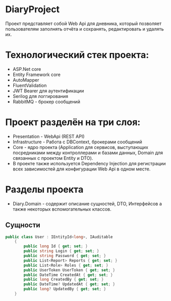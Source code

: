# **DiaryProject**
Проект представляет собой Web Api для дневника, который позволяет пользователям заполнять отчёта и сохранять, редактировать и удалять их.

# Технологический стек проекта:
* ASP.Net core
*  Entity Framework core
*  AutoMapper
*  FluentValidation
* JWT Bearer для аутентификации
*  Serilog для логгирования
*  RabbitMQ - брокер сообщений

# Проект разделён на три слоя:
* Presentation - WebApi (REST API)
* Infrastructure - Работа с DBContext, брокерами сообщений
* Core - ядро проекта (Application для сервисов, выступающих посредниками между контроллерами и базами данных, Domain для связанных с проектом Entity и DTO).
* В проекте также используется Dependency Injection для регистрации всех зависимостей для конфигурации Web Api в одном месте.

# Разделы проекта
* Diary.Domain - содержит описание сущностей, DTO, Интерфейсов а также некоторых вспомогательных классов.

## Сущности
``` C#
public class User : IEntityId<long>, IAuditable
    {
        public long Id { get; set; }
        public string Login { get; set; }
        public string Password { get; set; }
        public List<Report> Reports { get; set; }
        public List<Role> Roles { get; set; }
        public UserToken UserToken { get; set; }
        public DateTime CreatedAt { get; set; }
        public long CreatedBy { get; set; }
        public DateTime? UpdatedAt { get; set; }
        public long? UpdatedBy { get; set; }
    }
```

